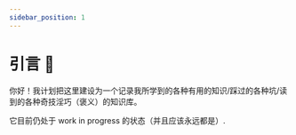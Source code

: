 ```yaml
---
sidebar_position: 1
---
```


# 引言 🚧

你好！我计划把这里建设为一个记录我所学到的各种有用的知识/踩过的各种坑/读到的各种奇技淫巧（褒义）的知识库。

它目前仍处于 work in progress 的状态（并且应该永远都是）.
